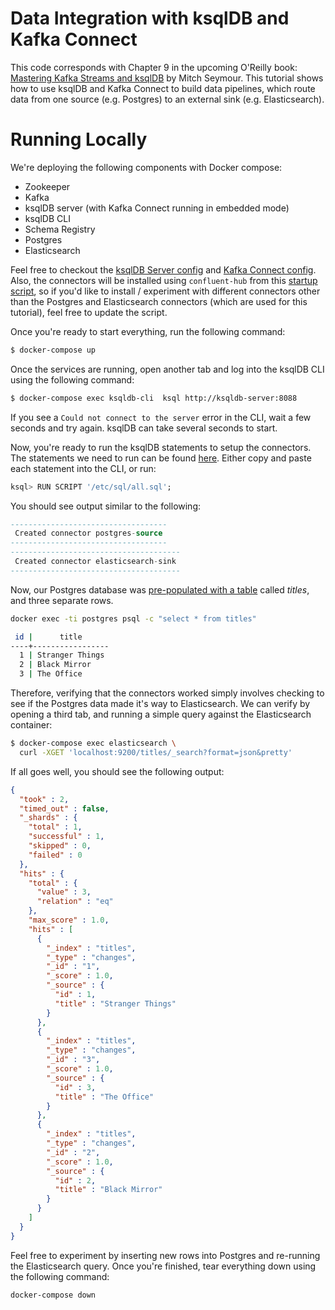 # Data Integration with ksqlDB and Kafka Connect
This code corresponds with Chapter 9 in the upcoming O'Reilly book: [Mastering Kafka Streams and ksqlDB][book] by Mitch Seymour. This tutorial shows how to use ksqlDB and Kafka Connect to build data pipelines, which route data from one source (e.g. Postgres) to an external sink (e.g. Elasticsearch).

[book]: https://www.kafka-streams-book.com/

# Running Locally
We're deploying the following components with Docker compose:

- Zookeeper
- Kafka
- ksqlDB server (with Kafka Connect running in embedded mode)
- ksqlDB CLI
- Schema Registry
- Postgres
- Elasticsearch


Feel free to checkout the [ksqlDB Server config][ksqldb-server-config] and [Kafka Connect config][connect-config]. Also, the connectors will be installed using `confluent-hub` from this [startup script][script], so if you'd like to install / experiment with different connectors other than the Postgres and Elasticsearch connectors (which are used for this tutorial), feel free to update the script.

Once you're ready to start everything, run the following command:

[script]: files/ksqldb-server/run.sh

```sh
$ docker-compose up
```

[ksqldb-server-config]: files/ksqldb-server/ksql-server.properties
[connect-config]: files/ksqldb-server/connect.properties

Once the services are running, open another tab and log into the ksqlDB CLI using the following command:

```sh
$ docker-compose exec ksqldb-cli  ksql http://ksqldb-server:8088
```

If you see a `Could not connect to the server` error in the CLI, wait a few seconds and try again. ksqlDB can take several seconds to start.

Now, you're ready to run the ksqlDB statements to setup the connectors. The statements we need to run can be found [here][sql]. Either copy and paste each statement into the CLI, or run:

```sql
ksql> RUN SCRIPT '/etc/sql/all.sql';
```

You should see output similar to the following:

```sql
-----------------------------------
 Created connector postgres-source
-----------------------------------
--------------------------------------
 Created connector elasticsearch-sink
--------------------------------------
```

Now, our Postgres database was [pre-populated with a table][pg] called _titles_, and three separate rows.

```sh
docker exec -ti postgres psql -c "select * from titles"

 id |      title
----+-----------------
  1 | Stranger Things
  2 | Black Mirror
  3 | The Office
```

Therefore, verifying that the connectors worked simply involves checking to see if the Postgres data made it's way to Elasticsearch. We can verify by opening a third tab, and running a simple query against the Elasticsearch container:

[pg]: https://github.com/mitch-seymour/mastering-kafka-streams-and-ksqldb-private/blob/master/chapter-09.1/files/postgres/init.sql

```sh
$ docker-compose exec elasticsearch \
  curl -XGET 'localhost:9200/titles/_search?format=json&pretty'
```

If all goes well, you should see the following output:

```json
{
  "took" : 2,
  "timed_out" : false,
  "_shards" : {
    "total" : 1,
    "successful" : 1,
    "skipped" : 0,
    "failed" : 0
  },
  "hits" : {
    "total" : {
      "value" : 3,
      "relation" : "eq"
    },
    "max_score" : 1.0,
    "hits" : [
      {
        "_index" : "titles",
        "_type" : "changes",
        "_id" : "1",
        "_score" : 1.0,
        "_source" : {
          "id" : 1,
          "title" : "Stranger Things"
        }
      },
      {
        "_index" : "titles",
        "_type" : "changes",
        "_id" : "3",
        "_score" : 1.0,
        "_source" : {
          "id" : 3,
          "title" : "The Office"
        }
      },
      {
        "_index" : "titles",
        "_type" : "changes",
        "_id" : "2",
        "_score" : 1.0,
        "_source" : {
          "id" : 2,
          "title" : "Black Mirror"
        }
      }
    ]
  }
}
```

[sql]: files/ksqldb-cli/all.sql

Feel free to experiment by inserting new rows into Postgres and re-running the Elasticsearch query. Once you're finished, tear everything down using the following command:

```sh
docker-compose down
```
